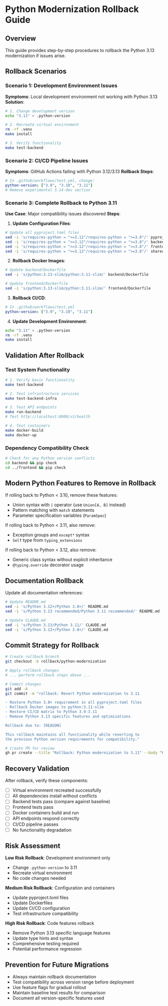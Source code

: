 # Python Modernization Rollback Guide

## Overview
This guide provides step-by-step procedures to rollback the Python 3.13 modernization if issues arise.

## Rollback Scenarios

### Scenario 1: Development Environment Issues
**Symptoms**: Local development environment not working with Python 3.13
**Solution**:
```bash
# 1. Change development version
echo "3.11" > .python-version

# 2. Recreate virtual environment
rm -rf .venv
make install

# 3. Verify functionality
make test-backend
```

### Scenario 2: CI/CD Pipeline Issues
**Symptoms**: GitHub Actions failing with Python 3.12/3.13
**Rollback Steps**:
```yaml
# In .github/workflows/test.yml, change:
python-version: ["3.9", "3.10", "3.11"]
# Remove experimental 3.14-dev section
```

### Scenario 3: Complete Rollback to Python 3.11
**Use Case**: Major compatibility issues discovered
**Steps**:

1. **Update Configuration Files**:
```bash
# Update all pyproject.toml files
sed -i 's/requires-python = ">=3.12"/requires-python = ">=3.8"/' pyproject.toml
sed -i 's/requires-python = ">=3.12"/requires-python = ">=3.8"/' backend/pyproject.toml
sed -i 's/requires-python = ">=3.12"/requires-python = ">=3.8"/' frontend/pyproject.toml
sed -i 's/requires-python = ">=3.12"/requires-python = ">=3.8"/' shared/pyproject.toml
```

2. **Rollback Docker Images**:
```bash
# Update backend/Dockerfile
sed -i 's/python:3.13-slim/python:3.11-slim/' backend/Dockerfile

# Update frontend/Dockerfile
sed -i 's/python:3.13-slim/python:3.11-slim/' frontend/Dockerfile
```

3. **Rollback CI/CD**:
```yaml
# In .github/workflows/test.yml
python-version: ["3.9", "3.10", "3.11"]
```

4. **Update Development Environment**:
```bash
echo "3.11" > .python-version
rm -rf .venv
make install
```

## Validation After Rollback

### Test System Functionality
```bash
# 1. Verify basic functionality
make test-backend

# 2. Test infrastructure services
make test-backend-infra

# 3. Test API endpoints
make run-backend
# Test http://localhost:8000/v1/health

# 4. Test containers
make docker-build
make docker-up
```

### Dependency Compatibility Check
```bash
# Check for any Python version conflicts
cd backend && pip check
cd ../frontend && pip check
```

## Modern Python Features to Remove in Rollback

If rolling back to Python < 3.10, remove these features:
- Union syntax with `|` operator (use `Union[A, B]` instead)
- Pattern matching with `match` statements
- Parameter specification variables (`ParamSpec`)

If rolling back to Python < 3.11, also remove:
- Exception groups and `except*` syntax
- `Self` type from `typing_extensions`

If rolling back to Python < 3.12, also remove:
- Generic class syntax without explicit inheritance
- `@typing.override` decorator usage

## Documentation Rollback

Update all documentation references:
```bash
# Update README.md
sed -i 's/Python 3.12+/Python 3.8+/' README.md
sed -i 's/Python 3.13 recommended/Python 3.11 recommended/' README.md

# Update CLAUDE.md
sed -i 's/Python 3.13/Python 3.11/' CLAUDE.md
sed -i 's/Python 3.12+/Python 3.8+/' CLAUDE.md
```

## Commit Strategy for Rollback

```bash
# Create rollback branch
git checkout -b rollback/python-modernization

# Apply rollback changes
# ... perform rollback steps above ...

# Commit changes
git add -A
git commit -m "rollback: Revert Python modernization to 3.11

- Restore Python 3.8+ requirement in all pyproject.toml files
- Rollback Docker images to python:3.11-slim
- Restore CI/CD matrix to Python 3.9-3.11
- Remove Python 3.13 specific features and optimizations

Rollback due to: [REASON]

This rollback maintains all functionality while reverting to
the previous Python version requirements for compatibility."

# Create PR for review
gh pr create --title "Rollback: Python modernization to 3.11" --body "Rollback due to compatibility issues"
```

## Recovery Validation

After rollback, verify these components:
- [ ] Virtual environment recreated successfully
- [ ] All dependencies install without conflicts
- [ ] Backend tests pass (compare against baseline)
- [ ] Frontend tests pass
- [ ] Docker containers build and run
- [ ] API endpoints respond correctly
- [ ] CI/CD pipeline passes
- [ ] No functionality degradation

## Risk Assessment

**Low Risk Rollback**: Development environment only
- Change `.python-version` to 3.11
- Recreate virtual environment
- No code changes needed

**Medium Risk Rollback**: Configuration and containers
- Update pyproject.toml files
- Update Dockerfiles
- Update CI/CD configuration
- Test infrastructure compatibility

**High Risk Rollback**: Code features rollback
- Remove Python 3.13 specific language features
- Update type hints and syntax
- Comprehensive testing required
- Potential performance regression

## Prevention for Future Migrations

- Always maintain rollback documentation
- Test compatibility across version range before deployment
- Use feature flags for gradual rollout
- Maintain baseline test results for comparison
- Document all version-specific features used